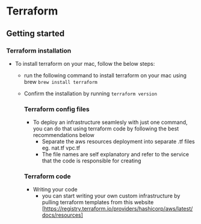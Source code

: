 # Terraform
## Getting started

### Terraform installation 
- To install terraform on your mac, follow the below steps:
  * run the following command to install terraform on your mac using brew `brew install terraform`
  * Confirm the installation by running `terraform version`


    ### Terraform config files
    - To deploy an infrastructure seamlesly with just one command, you can do that using terraform code by following the best recommendations below
      * Separate the aws resources deployment into separate .tf files eg. nat.tf vpc.tf
      * The file names are self explanatory and refer to the service that the code is responsible for creating
     
    ### Terraform code
    - Writing your code
      * you can start writing your own custom infrastructure by pulling terraform templates from this website [https://registry.terraform.io/providers/hashicorp/aws/latest/docs/resources]

